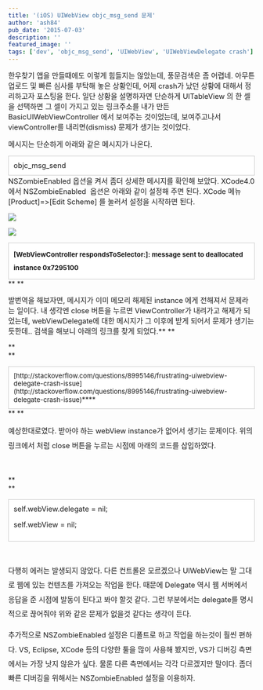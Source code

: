 ```yaml
---
title: '(iOS) UIWebView objc_msg_send 문제'
author: 'ash84'
pub_date: '2015-07-03'
description: ''
featured_image: ''
tags: ['dev', 'objc_msg_send', 'UIWebView', 'UIWebViewDelegate crash']
---
```



<span style="font-size: 11pt;">한우찾기 앱을 만들때에도 이렇게 힘들지는 않았는데, 풍문검색은 좀 어렵네. 아무튼 업로드 및 빠른 심사를 부탁해 놓은 상황인데, 어제 crash가 났던 상황에 대해서 정리하고자 포스팅을 한다. 일단 상황을 설명하자면 단순하게 UITableView 의 한 셀을 선택하면 그 셀이 가지고 있는 링크주소를 내가 만든 BasicUIWebViewController 에서 보여주는 것이었는데, 보여주고나서 viewController를 내리면(dismiss) 문제가 생기는 것이었다. </span>

<span style="font-size: 11pt;">메시지는 단순하게 아래와 같은 메시지가 나온다. </span>

<div class="txc-textbox" style="border: 1px solid rgb(203, 203, 203); background-color: rgb(255, 255, 255); padding: 10px;"><span style="font-size: 11pt;">objc_msg_send </span>

</div><span style="font-size: 11pt;">NSZombieEnabled 옵션을 켜서 좀더 상세한 메시지를 확인해 보았다. XCode4.0 에서 NSZombieEnabled  옵션은 아래와 같이 설정해 주면 된다. XCode 메뉴 [Product]=>[Edit Scheme] 를 눌러서 설정을 시작하면 된다. </span>

<span style="font-size: 11pt;">  
</span>

![](http://ash84.net/wp-content/uploads/1/cfile29.uf.1769AE505120B9020624E5.png)

<span style="font-size: 11pt;">  
</span>

![](http://ash84.net/wp-content/uploads/1/cfile30.uf.2466374D5120B9231188E7.png)

<span style="font-size: 11pt;">  
</span>

<div class="txc-textbox" style="border: 1px solid rgb(203, 203, 203); background-color: rgb(255, 255, 255); padding: 10px;"><span style="font-size: 11pt; line-height:2; font-weight: bold;"><span style="font-size: 10pt;">[WebViewController respondsToSelector:]: message sent to deallocated instance 0x7295100</span></span>

</div>**  
**

<span style="font-size: 11pt;">발번역을 해보자면, 메시지가 이미 메모리 해제된 instance 에게 전해져서 문제라는 일이다. 내 생각엔 close 버튼을 누르면 ViewController가 내려가고 해제가 되었는데, webViewDelegate에 대한 메시지가 그 이후에 받게 되어서 문제가 생기는 듯한데.. 검색을 해보니 아래의 링크를 찾게 되었다.** **</span>

**  
**

<div class="txc-textbox" style="border: 1px solid rgb(203, 203, 203); background-color: rgb(255, 255, 255); padding: 10px;"><span style="font-size: 10pt;">[http://stackoverflow.com/questions/8995146/frustrating-uiwebview-delegate-crash-issue](http://stackoverflow.com/questions/8995146/frustrating-uiwebview-delegate-crash-issue)</span>****

</div>**  
**

<span style="font-size: 9pt; line-height: 2;"><span style="font-size: 11pt;">예상한대로였다. 받아야 하는 webView instance가 없어서 생기는 문제이다. 위의 링크에서 처럼 close 버튼을 누르는 시점에 아래의 코드를 삽입하였다. </span></span>

**<span style="font-size: 11pt;">  
</span>**

**  
**

<span style="font-size: 11pt;">  
</span><span style="font-size: 11pt;"></span>

<div class="txc-textbox" style="border: 1px solid rgb(203, 203, 203); background-color: rgb(255, 255, 255); padding: 10px;"><span class="s1" style="font-size: 11pt;">self</span><span style="font-size: 11pt;">.</span><span class="s2" style="font-size: 11pt;">webView</span><span style="font-size: 11pt;">.</span><span class="s3" style="font-size: 11pt;">delegate</span><span style="font-size: 11pt;"> = </span><span class="s1" style="font-size: 11pt;">nil</span><span style="font-size: 11pt;">;</span>

<span class="s1" style="font-size: 11pt;">self</span><span style="font-size: 11pt;">.</span><span class="s2" style="font-size: 11pt;">webView</span><span style="font-size: 11pt;"> = </span><span class="s1" style="font-size: 11pt;">nil</span><span style="font-size: 11pt;">;</span>

</div><span style="font-size: 11pt;">  
</span>

<span style="font-size: 11pt;">  
</span>

<span style="font-size: 11pt;">        </span>

<span style="font-size: 11pt; line-height: 2;">다행히 에러는 발생되지 않았다. 다른 컨트롤은 모르겠으나 UIWebView는 말 그대로 웹에 있는 컨텐츠를 가져오는 작업을 한다. 때문에 Delegate 역시 웹 서버에서 응답을 준 시점에 발동이 된다고 봐야 할것 같다. 그런 부분에서는 delegate를 명시적으로 끊어줘야 위와 같은 문제가 없을것 같다는 생각이 든다. </span>

<span style="font-size: 11pt; line-height: 2;">추가적으로 NSZombieEnabled 설정은 디폴트로 하고 작업을 하는것이 훨씬 편하다. VS, Eclipse, XCode 등의 다양한 툴을 많이 사용해 봤지만, VS가 디버깅 측면에서는 가장 낫지 않은가 싶다. 물론 다른 측면에서는 각각 다르겠지만 말이다. 좀더 빠른 디버깅을 위해서는 NSZombieEnabled 설정을 이용하자. </span>



